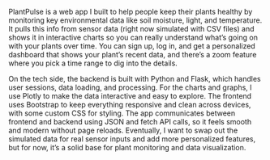 PlantPulse is a web app I built to help people keep their plants healthy by monitoring key environmental data like soil moisture, light, and temperature. It pulls this info from sensor data (right now simulated with CSV files) and shows it in interactive charts so you can really understand what’s going on with your plants over time. You can sign up, log in, and get a personalized dashboard that shows your plant’s recent data, and there’s a zoom feature where you pick a time range to dig into the details.

On the tech side, the backend is built with Python and Flask, which handles user sessions, data loading, and processing. For the charts and graphs, I use Plotly to make the data interactive and easy to explore. The frontend uses Bootstrap to keep everything responsive and clean across devices, with some custom CSS for styling. The app communicates between frontend and backend using JSON and fetch API calls, so it feels smooth and modern without page reloads. Eventually, I want to swap out the simulated data for real sensor inputs and add more personalized features, but for now, it’s a solid base for plant monitoring and data visualization.




